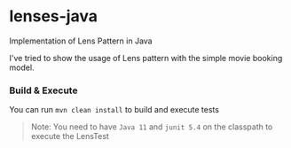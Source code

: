 # lenses-java
Implementation of Lens Pattern in Java

I've tried to show the usage of Lens pattern with the simple movie booking model.

### Build & Execute

You can run `mvn clean install` to build and execute tests

> Note: You need to have `Java 11` and `junit 5.4` on the classpath to execute the LensTest

